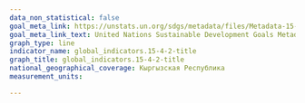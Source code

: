 ```yaml
---
data_non_statistical: false
goal_meta_link: https://unstats.un.org/sdgs/metadata/files/Metadata-15-04-02.pdf
goal_meta_link_text: United Nations Sustainable Development Goals Metadata (PDF 384 KB)
graph_type: line
indicator_name: global_indicators.15-4-2-title
graph_title: global_indicators.15-4-2-title
national_geographical_coverage: Кыргызская Республика
measurement_units: 

---
```

